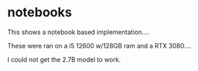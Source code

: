 # notebooks

This shows a notebook based implementation....

These were ran on a i5 12600 w/128GB ram and a RTX 3080.... 

I could not get the 2.7B model to work.

